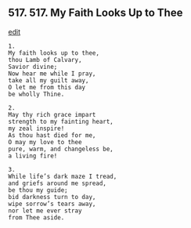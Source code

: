
## 517.  517. My Faith Looks Up to Thee
[edit](https://docs.google.com/document/d/1e4x6OHv8n50f_3zTugwljvMro9M19Hql/edit?mode=html)






    1.
    My faith looks up to thee,
    thou Lamb of Calvary,
    Savior divine;
    Now hear me while I pray,
    take all my guilt away,
    O let me from this day
    be wholly Thine.

    2.
    May thy rich grace impart
    strength to my fainting heart,
    my zeal inspire!
    As thou hast died for me,
    O may my love to thee
    pure, warm, and changeless be,
    a living fire!

    3.
    While life’s dark maze I tread,
    and griefs around me spread,
    be thou my guide;
    bid darkness turn to day,
    wipe sorrow’s tears away,
    nor let me ever stray
    from Thee aside.
